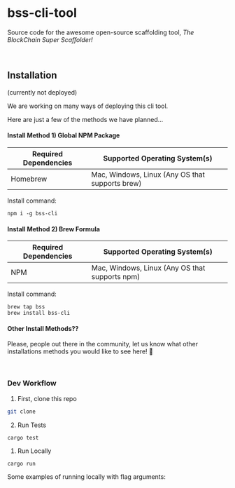 # bss-cli-tool
Source code for the awesome open-source scaffolding tool, _The BlockChain Super Scaffolder!_

<br/>

## Installation

(currently not deployed)

We are working on many ways of deploying this cli tool.

Here are just a few of the methods we have planned...

#### Install Method 1) Global NPM Package

| Required Dependencies | Supported Operating System(s)                  |
| --------------------- | ---------------------------------------------- |
| Homebrew              | Mac, Windows, Linux (Any OS that supports brew) |

Install command:
```
npm i -g bss-cli
```

#### Install Method 2) Brew Formula

| Required Dependencies | Supported Operating System(s)                  |
| --------------------- | ---------------------------------------------- |
| NPM                   | Mac, Windows, Linux (Any OS that supports npm) |

Install command:
```
brew tap bss
brew install bss-cli
```

#### Other Install Methods??
Please, people out there in the community, let us know what other installations methods you would like to see here! 🙏

<br/>

### Dev Workflow

1) First, clone this repo
```bash
git clone 
```

2) Run Tests
```bash
cargo test
```

1) Run Locally
```
cargo run
```

Some examples of running locally with flag arguments:
```bash

```
